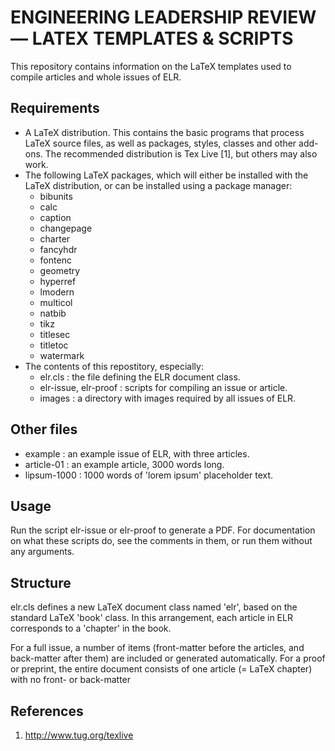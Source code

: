 ENGINEERING LEADERSHIP REVIEW — LATEX TEMPLATES & SCRIPTS
=========================================================

  This repository contains information on the LaTeX templates used to compile
articles and whole issues of ELR.

Requirements
------------

- A LaTeX distribution. This contains the basic programs that process LaTeX
  source files, as well as packages, styles, classes and other add-ons. The
  recommended distribution is Tex Live [1], but others may also work.
- The following LaTeX packages, which will either be installed with the LaTeX
  distribution, or can be installed using a package manager:
  - bibunits
  - calc
  - caption
  - changepage
  - charter
  - fancyhdr
  - fontenc
  - geometry
  - hyperref
  - lmodern
  - multicol
  - natbib
  - tikz
  - titlesec
  - titletoc
  - watermark
- The contents of this repostitory, especially:
  - elr.cls : the file defining the ELR document class.
  - elr-issue, elr-proof : scripts for compiling an issue or article.
  - images : a directory with images required by all issues of ELR.

Other files
-----------
- example : an example issue of ELR, with three articles.
- article-01 : an example article, 3000 words long.
- lipsum-1000 : 1000 words of 'lorem ipsum' placeholder text.

Usage
-----

Run the script elr-issue or elr-proof to generate a PDF. For documentation on
what these scripts do, see the comments in them, or run them without any
arguments.

Structure
---------

elr.cls defines a new LaTeX document class named 'elr', based on the standard
LaTeX 'book' class. In this arrangement, each article in ELR corresponds to a
'chapter' in the book.

  For a full issue, a number of items (front-matter before the articles, and
back-matter after them) are included or generated automatically. For a proof or
preprint, the entire document consists of one article (= LaTeX chapter) with no
front- or back-matter

References
----------
1. http://www.tug.org/texlive


